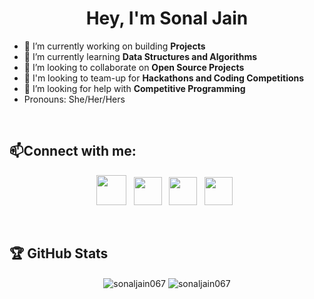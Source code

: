 <h1 align="center">Hey, I'm Sonal Jain </h1>

- 🔭 I’m currently working on building **Projects**
- 🌱 I’m currently learning **Data Structures and Algorithms**
- 👯 I’m looking to collaborate on **Open Source Projects**
- 🤝 I'm looking to team-up for **Hackathons and Coding Competitions**
- 🤔 I’m looking for help with **Competitive Programming** 
- Pronouns: She/Her/Hers
<br/> 

<h2>📫Connect with me:</h2>
<p align="center">
<a href="mailto:sonaljain067@gmail.com" target="blank"><img src="https://img.icons8.com/ultraviolet/452/gmail--v1.png" width="48"/></a> &nbsp; 
 <a href="https://linkedin.com/in/sonaljain067" target="blank"><img src="https://img.icons8.com/ultraviolet/452/linkedin.png" width="45" /></a> &nbsp;
 <a href="https://twitter.com/sonaljain067" target="blank"><img src="https://img.icons8.com/ultraviolet/344/twitter-circled--v1.png" width="45"/></a> &nbsp;
 <a href="https://instagram.com/sonaljain067" target="blank"><img src="https://img.icons8.com/ultraviolet/452/instagram-new.png" width="45" /></a> &nbsp;
</p>
<br/> 


<h2>🏆 GitHub Stats</h2>
<p align="center">
 <img align="center" src="https://github-readme-stats.vercel.app/api?username=sonaljain067&show_icons=true&locale=en" alt="sonaljain067" />
 <img align="center" src="https://github-readme-streak-stats.herokuapp.com/?user=sonaljain067&" alt="sonaljain067" />
</p>





